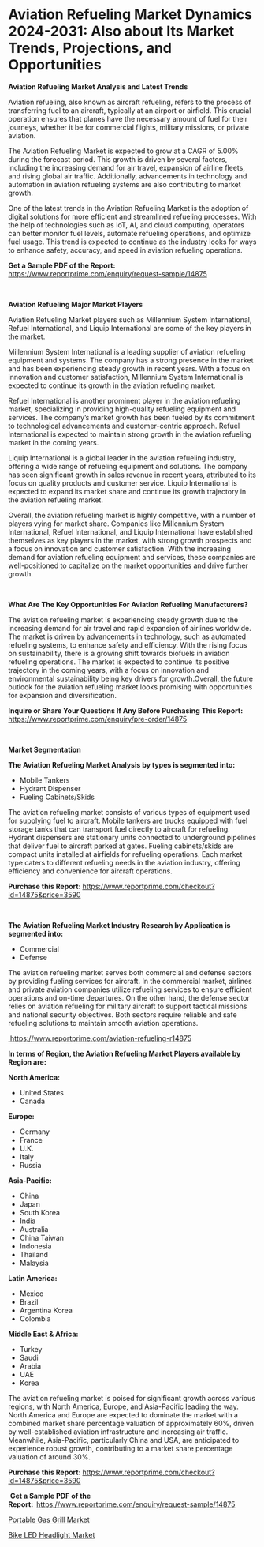 <p><h1>Aviation Refueling Market Dynamics 2024-2031: Also about Its Market Trends, Projections, and Opportunities</h1></p><p><strong>Aviation Refueling Market Analysis and Latest Trends</strong></p>
<p><p>Aviation refueling, also known as aircraft refueling, refers to the process of transferring fuel to an aircraft, typically at an airport or airfield. This crucial operation ensures that planes have the necessary amount of fuel for their journeys, whether it be for commercial flights, military missions, or private aviation.</p><p>The Aviation Refueling Market is expected to grow at a CAGR of 5.00% during the forecast period. This growth is driven by several factors, including the increasing demand for air travel, expansion of airline fleets, and rising global air traffic. Additionally, advancements in technology and automation in aviation refueling systems are also contributing to market growth.</p><p>One of the latest trends in the Aviation Refueling Market is the adoption of digital solutions for more efficient and streamlined refueling processes. With the help of technologies such as IoT, AI, and cloud computing, operators can better monitor fuel levels, automate refueling operations, and optimize fuel usage. This trend is expected to continue as the industry looks for ways to enhance safety, accuracy, and speed in aviation refueling operations.</p></p>
<p><strong>Get a Sample PDF of the Report:&nbsp;</strong> <a href="https://www.reportprime.com/enquiry/request-sample/14875">https://www.reportprime.com/enquiry/request-sample/14875</a></p>
<p>&nbsp;</p>
<p><strong>Aviation Refueling Major Market Players</strong></p>
<p><p>Aviation Refueling Market players such as Millennium System International, Refuel International, and Liquip International are some of the key players in the market. </p><p>Millennium System International is a leading supplier of aviation refueling equipment and systems. The company has a strong presence in the market and has been experiencing steady growth in recent years. With a focus on innovation and customer satisfaction, Millennium System International is expected to continue its growth in the aviation refueling market.</p><p>Refuel International is another prominent player in the aviation refueling market, specializing in providing high-quality refueling equipment and services. The company’s market growth has been fueled by its commitment to technological advancements and customer-centric approach. Refuel International is expected to maintain strong growth in the aviation refueling market in the coming years.</p><p>Liquip International is a global leader in the aviation refueling industry, offering a wide range of refueling equipment and solutions. The company has seen significant growth in sales revenue in recent years, attributed to its focus on quality products and customer service. Liquip International is expected to expand its market share and continue its growth trajectory in the aviation refueling market.</p><p>Overall, the aviation refueling market is highly competitive, with a number of players vying for market share. Companies like Millennium System International, Refuel International, and Liquip International have established themselves as key players in the market, with strong growth prospects and a focus on innovation and customer satisfaction. With the increasing demand for aviation refueling equipment and services, these companies are well-positioned to capitalize on the market opportunities and drive further growth.</p></p>
<p>&nbsp;</p>
<p><strong>What Are The Key Opportunities For Aviation Refueling Manufacturers?</strong></p>
<p><p>The aviation refueling market is experiencing steady growth due to the increasing demand for air travel and rapid expansion of airlines worldwide. The market is driven by advancements in technology, such as automated refueling systems, to enhance safety and efficiency. With the rising focus on sustainability, there is a growing shift towards biofuels in aviation refueling operations. The market is expected to continue its positive trajectory in the coming years, with a focus on innovation and environmental sustainability being key drivers for growth.Overall, the future outlook for the aviation refueling market looks promising with opportunities for expansion and diversification.</p></p>
<p><strong>Inquire or Share Your Questions If Any Before Purchasing This Report:</strong> <a href="https://www.reportprime.com/enquiry/pre-order/14875">https://www.reportprime.com/enquiry/pre-order/14875</a></p>
<p>&nbsp;</p>
<p><strong>Market Segmentation</strong></p>
<p><strong>The Aviation Refueling Market Analysis by types is segmented into:</strong></p>
<p><ul><li>Mobile Tankers</li><li>Hydrant Dispenser</li><li>Fueling Cabinets/Skids</li></ul></p>
<p><p>The aviation refueling market consists of various types of equipment used for supplying fuel to aircraft. Mobile tankers are trucks equipped with fuel storage tanks that can transport fuel directly to aircraft for refueling. Hydrant dispensers are stationary units connected to underground pipelines that deliver fuel to aircraft parked at gates. Fueling cabinets/skids are compact units installed at airfields for refueling operations. Each market type caters to different refueling needs in the aviation industry, offering efficiency and convenience for aircraft operations.</p></p>
<p><strong>Purchase this Report:&nbsp;</strong><a href="https://www.reportprime.com/checkout?id=14875&price=3590">https://www.reportprime.com/checkout?id=14875&price=3590</a></p>
<p>&nbsp;</p>
<p><strong>The Aviation Refueling Market Industry Research by Application is segmented into:</strong></p>
<p><ul><li>Commercial</li><li>Defense</li></ul></p>
<p><p>The aviation refueling market serves both commercial and defense sectors by providing fueling services for aircraft. In the commercial market, airlines and private aviation companies utilize refueling services to ensure efficient operations and on-time departures. On the other hand, the defense sector relies on aviation refueling for military aircraft to support tactical missions and national security objectives. Both sectors require reliable and safe refueling solutions to maintain smooth aviation operations.</p></p>
<p><a href="https://www.reportprime.com/aviation-refueling-r14875">&nbsp;https://www.reportprime.com/aviation-refueling-r14875</a></p>
<p><strong>In terms of Region, the Aviation Refueling Market Players available by Region are:</strong></p>
<p>
    <p> <strong> North America: </strong>
        <ul>
            <li>United States</li>
            <li>Canada</li>
        </ul>
        </p> 
    <p> <strong> Europe: </strong>
        <ul>
            <li>Germany</li>
            <li>France</li>
            <li>U.K.</li>
            <li>Italy</li>
            <li>Russia</li>
        </ul>
        </p> 
    <p> <strong> Asia-Pacific: </strong>
        <ul>
            <li>China</li>
            <li>Japan</li>
            <li>South Korea</li>
            <li>India</li>
            <li>Australia</li>
            <li>China Taiwan</li>
            <li>Indonesia</li>
            <li>Thailand</li>
            <li>Malaysia</li>
        </ul>
        </p> 
    <p> <strong> Latin America: </strong>
        <ul>
            <li>Mexico</li>
            <li>Brazil</li>
            <li>Argentina Korea</li>
            <li>Colombia</li>
        </ul>
        </p> 
    <p> <strong> Middle East & Africa: </strong>
        <ul>
            <li>Turkey</li>
            <li>Saudi</li>
            <li>Arabia</li>
            <li>UAE</li>
            <li>Korea</li>
        </ul>
    </p>
    </p>
<p><p>The aviation refueling market is poised for significant growth across various regions, with North America, Europe, and Asia-Pacific leading the way. North America and Europe are expected to dominate the market with a combined market share percentage valuation of approximately 60%, driven by well-established aviation infrastructure and increasing air traffic. Meanwhile, Asia-Pacific, particularly China and USA, are anticipated to experience robust growth, contributing to a market share percentage valuation of around 30%.</p></p>
<p><strong>Purchase this Report: </strong><a href="https://www.reportprime.com/checkout?id=14875&price=3590">https://www.reportprime.com/checkout?id=14875&price=3590</a></p>
<p>&nbsp;<strong>Get a Sample PDF of the Report:&nbsp;&nbsp;</strong><a href="https://www.reportprime.com/enquiry/request-sample/14875">https://www.reportprime.com/enquiry/request-sample/14875</a></p>
<p><strong></strong></p>
<p><p><a href="https://www.linkedin.com/pulse/portable-gas-grill-market-analysis-its-cagr-segmentation-ctmne">Portable Gas Grill Market</a></p><p><a href="https://www.linkedin.com/pulse/bike-led-headlight-market-trends-forecast-competitive-analysis-ebqpe">Bike LED Headlight Market</a></p></p>